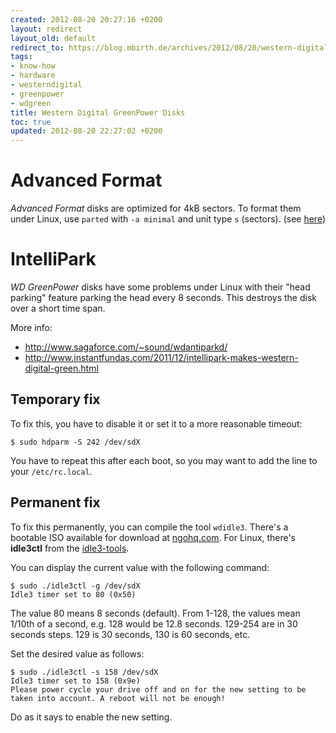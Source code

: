 ```yaml
---
created: 2012-08-20 20:27:16 +0200
layout: redirect
layout_old: default
redirect_to: https://blog.mbirth.de/archives/2012/08/20/western-digital-greenpower-disks.html
tags:
- know-how
- hardware
- westerndigital
- greenpower
- wdgreen
title: Western Digital GreenPower Disks
toc: true
updated: 2012-08-20 22:27:02 +0200
---
```


Advanced Format
===============

*Advanced Format* disks are optimized for 4kB sectors. To format them under Linux, use `parted` with `-a minimal` and unit type `s` (sectors). (see [here](http://wdc.custhelp.com/app/answers/detail/a_id/5655))


IntelliPark
===========

*WD GreenPower* disks have some problems under Linux with their "head parking" feature parking the head every 8 seconds. This destroys the disk over a short time span.

More info:

   * <http://www.sagaforce.com/~sound/wdantiparkd/>
   * <http://www.instantfundas.com/2011/12/intellipark-makes-western-digital-green.html>


Temporary fix
-------------

To fix this, you have to disable it or set it to a more reasonable timeout:

    $ sudo hdparm -S 242 /dev/sdX


You have to repeat this after each boot, so you may want to add the line to your `/etc/rc.local`.


Permanent fix
-------------

To fix this permanently, you can compile the tool `wdidle3`. There's a bootable ISO available for download at [ngohq.com](http://www.ngohq.com/news/19805-critical-design-flaw-found-in-wd-caviar-green-hdds.html).
For Linux, there's **idle3ctl** from the [idle3-tools](http://idle3-tools.sf.net/).

You can display the current value with the following command:

    $ sudo ./idle3ctl -g /dev/sdX
    Idle3 timer set to 80 (0x50)


The value 80 means 8 seconds (default). From 1-128, the values mean 1/10th of a second, e.g. 128 would be 12.8 seconds. 129-254 are in 30 seconds steps. 129 is 30 seconds, 130 is 60 seconds, etc.

Set the desired value as follows:

    $ sudo ./idle3ctl -s 158 /dev/sdX
    Idle3 timer set to 158 (0x9e)
    Please power cycle your drive off and on for the new setting to be taken into account. A reboot will not be enough!


Do as it says to enable the new setting.